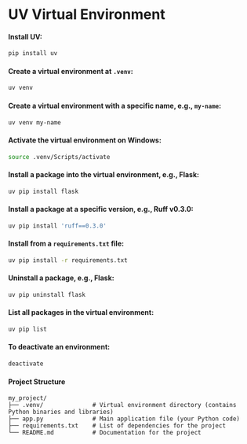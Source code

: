 # UV Virtual Environment

#### Install UV:
```bash
pip install uv
```

#### Create a virtual environment at `.venv`:
```bash
uv venv
```

#### Create a virtual environment with a specific name, e.g., `my-name`:
```bash
uv venv my-name
```

#### Activate the virtual environment on Windows:
```bash
source .venv/Scripts/activate
```

#### Install a package into the virtual environment, e.g., Flask:
```bash
uv pip install flask
```

#### Install a package at a specific version, e.g., Ruff v0.3.0:
```bash
uv pip install 'ruff==0.3.0'
```

#### Install from a `requirements.txt` file:
```bash
uv pip install -r requirements.txt
```

#### Uninstall a package, e.g., Flask:
```bash
uv pip uninstall flask
```

#### List all packages in the virtual environment:
```bash
uv pip list
```

#### To deactivate an environment:
```bash
deactivate
```

#### Project Structure
```
my_project/
├── .venv/              # Virtual environment directory (contains Python binaries and libraries)
├── app.py              # Main application file (your Python code)
├── requirements.txt    # List of dependencies for the project
└── README.md           # Documentation for the project
```
